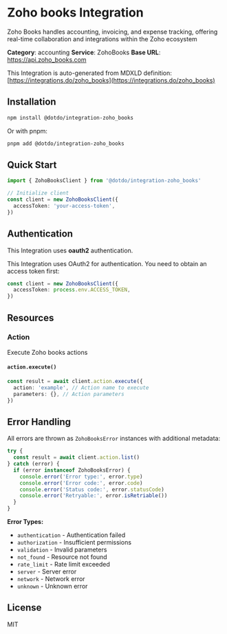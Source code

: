 # Zoho books Integration

Zoho Books handles accounting, invoicing, and expense tracking, offering real-time collaboration and integrations within the Zoho ecosystem

**Category**: accounting
**Service**: ZohoBooks
**Base URL**: https://api.zoho_books.com

This Integration is auto-generated from MDXLD definition: [https://integrations.do/zoho_books](https://integrations.do/zoho_books)

## Installation

```bash
npm install @dotdo/integration-zoho_books
```

Or with pnpm:

```bash
pnpm add @dotdo/integration-zoho_books
```

## Quick Start

```typescript
import { ZohoBooksClient } from '@dotdo/integration-zoho_books'

// Initialize client
const client = new ZohoBooksClient({
  accessToken: 'your-access-token',
})
```

## Authentication

This Integration uses **oauth2** authentication.

This Integration uses OAuth2 for authentication. You need to obtain an access token first:

```typescript
const client = new ZohoBooksClient({
  accessToken: process.env.ACCESS_TOKEN,
})
```

## Resources

### Action

Execute Zoho books actions

#### `action.execute()`

```typescript
const result = await client.action.execute({
  action: 'example', // Action name to execute
  parameters: {}, // Action parameters
})
```

## Error Handling

All errors are thrown as `ZohoBooksError` instances with additional metadata:

```typescript
try {
  const result = await client.action.list()
} catch (error) {
  if (error instanceof ZohoBooksError) {
    console.error('Error type:', error.type)
    console.error('Error code:', error.code)
    console.error('Status code:', error.statusCode)
    console.error('Retryable:', error.isRetriable())
  }
}
```

**Error Types:**

- `authentication` - Authentication failed
- `authorization` - Insufficient permissions
- `validation` - Invalid parameters
- `not_found` - Resource not found
- `rate_limit` - Rate limit exceeded
- `server` - Server error
- `network` - Network error
- `unknown` - Unknown error

## License

MIT
